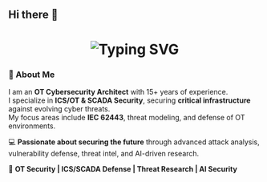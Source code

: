## Hi there 👋

<h1 align="center">
  <b>
    <a href="#" style="text-decoration:none;">
      <span id="typing"></span>
    </a>
  </b>
</h1>

<h1 align="center">
  <img src="https://readme-typing-svg.herokuapp.com?font=Fira+Code&size=28&duration=3000&pause=1000&color=FF0000&center=true&vCenter=true&width=700&lines=Welcome+to+Dark+Raver's+Corner" alt="Typing SVG" />
</h1>

### 👋 About Me  
I am an **OT Cybersecurity Architect** with 15+ years of experience.  
I specialize in **ICS/OT & SCADA Security**, securing **critical infrastructure** against evolving cyber threats.  
My focus areas include **IEC 62443**, threat modeling, and defense of OT environments.  

💻 **Passionate about securing the future** through advanced attack analysis, vulnerability defense, threat intel, and AI-driven research.  

🔹 **OT Security | ICS/SCADA Defense | Threat Research | AI Security**



<!--
**asmz23/asmz23** is a ✨ _special_ ✨ repository because its `README.md` (this file) appears on your GitHub profile.

Here are some ideas to get you started:

- 🔭 I’m currently working on ...
- 🌱 I’m currently learning ...
- 👯 I’m looking to collaborate on ...
- 🤔 I’m looking for help with ...
- 💬 Ask me about ...
- 📫 How to reach me: ...
- 😄 Pronouns: ...
- ⚡ Fun fact: ...
-->
